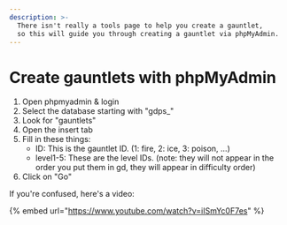 ```yaml
---
description: >-
  There isn't really a tools page to help you create a gauntlet,
  so this will guide you through creating a gauntlet via phpMyAdmin.
---
```


# Create gauntlets with phpMyAdmin

1. Open phpmyadmin & login
2. Select the database starting with "gdps_"
3. Look for "gauntlets"
4. Open the insert tab
5. Fill in these things:
    * ID: This is the gauntlet ID. (1: fire, 2: ice, 3: poison, ...)
    * level1-5: These are the level IDs. (note: they will not appear in the order you put them in gd, they will appear in difficulty order)
6. Click on "Go"

If you're confused, here's a video:

{% embed url="https://www.youtube.com/watch?v=iISmYc0F7es" %}
